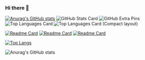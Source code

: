 ### Hi there 👋

<!--
**shimizuyuta/shimizuyuta** is a ✨ _special_ ✨ repository because its `README.md` (this file) appears on your GitHub profile.

Here are some ideas to get you started:

- 🔭 I’m currently working on ...
- 🌱 I’m currently learning ...
- 👯 I’m looking to collaborate on ...
- 🤔 I’m looking for help with ...
- 💬 Ask me about ...
- 📫 How to reach me: ...
- 😄 Pronouns: ...
- ⚡ Fun fact: ...
-->

[![Anurag's GitHub stats](https://github-readme-stats.vercel.app/api?username=shimizuyuta&count_private=true&show_icons=true)](https://github.com/anuraghazra/github-readme-stats)
![GitHub Stats Card](https://github-readme-stats.vercel.app/api?username=shimizuyuta)
![GitHub Extra Pins](https://github-readme-stats.vercel.app/api/pin/?username=shimizuyuta&repo=homebridge-switchbot-for-mac)
![Top Languages Card](https://github-readme-stats.vercel.app/api/top-langs/?username=shimizuyuta)
![Top Languages Card (Compact layout)](https://github-readme-stats.vercel.app/api/top-langs/?username=shimizuyuta&layout=compact)

[![Readme Card](https://github-readme-stats.vercel.app/api/pin/?username=shimizuyuta&repo=github-readme-stats)](https://github.com/anuraghazra/github-readme-stats)
[![Readme Card](https://github-readme-stats.vercel.app/api/pin/?username=shimizuyuta&repo=github-readme-stats)](https://github.com/anuraghazra/github-readme-stats)
[![Readme Card](https://github-readme-stats.vercel.app/api/pin/?username=shimizuyuta&repo=github-readme-stats)](https://github.com/anuraghazra/github-readme-stats)

[![Top Langs](https://github-readme-stats.vercel.app/api/top-langs/?username=shimizuyuta&langs_count=8)](https://github.com/anuraghazra/github-readme-stats)

![Anurag's GitHub stats](https://github-readme-stats.vercel.app/api?username=shimizuyuta&show_icons=true&theme=radical)
